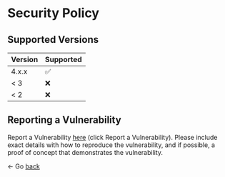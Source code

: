# Security Policy

## Supported Versions

| Version | Supported          |
| ------- | ------------------ |
| 4.x.x   | :white_check_mark: |
| < 3     | :x:                |
| < 2     | :x:                |

## Reporting a Vulnerability

Report a Vulnerability [here](https://github.com/diced/zipline/security/advisories) (click Report a Vulnerability). Please include exact details with how to reproduce the vulnerability, and if possible, a proof of concept that demonstrates the vulnerability.

<- Go [back](README.md#SECURITY)
